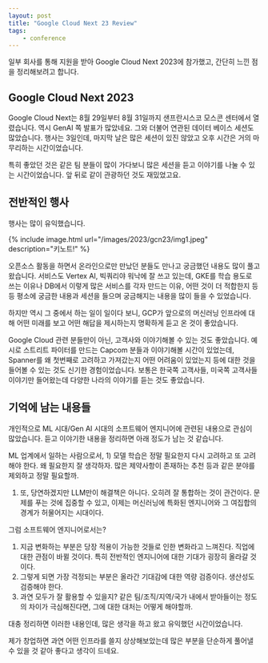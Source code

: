 ```yaml
---
layout: post
title: "Google Cloud Next 23 Review"
tags:
    - conference
---
```


일부 회사를 통해 지원을 받아 Google Cloud Next 2023에 참가했고, 간단히 느낀 점을 정리해보려고 합니다.

## Google Cloud Next 2023

Google Cloud Next는 8월 29일부터 8월 31일까지 샌프란시스코 모스콘 센터에서 열렸습니다.
역시 GenAI 쪽 발표가 많았네요. 그와 더불어 연관된 데이터 베이스 세션도 많았습니다.
행사는 3일인데, 마지막 날은 많은 세션이 있진 않았고 오후 시간은 거의 마무리하는 시간이었습니다.

특히 좋았던 것은 같은 팀 분들이 많이 가다보니 많은 세션을 듣고 이야기를 나눌 수 있는 시간이었습니다.
앞 뒤로 같이 관광하던 것도 재밌었고요.

## 전반적인 행사

행사는 많이 유익했습니다.

{% include image.html url="/images/2023/gcn23/img1.jpeg" description="키노트!" %}

오픈소스 활동을 하면서 온라인으로만 만났던 분들도 만나고 궁금했던 내용도 많이 풀고 왔습니다.
서비스도 Vertex AI, 빅쿼리야 워낙에 잘 쓰고 있는데, GKE를 학습 용도로 쓰는 이유나 DB에서 이렇게 많은 서비스를 각자 만드는 이유,
어떤 것이 더 적합한지 등등 평소에 궁금한 내용과 세션을 들으며 궁금해지는 내용을 많이 들을 수 있었습니다.

하지만 역시 그 중에서 하는 일이 일이다 보니, GCP가 앞으로의 머신러닝 인프라에 대해 어떤 미래를 보고 어떤 해답을 제시하는지 명확하게 듣고 온 것이 좋았습니다.

Google Cloud 관련 분들만이 아닌, 고객사와 이야기해볼 수 있는 것도 좋았습니다.
예시로 스트리트 파이터를 만드는 Capcom 분들과 이야기해볼 시간이 있었는데,
Spanner를 왜 첫번째로 고려하고 가져갔는지 어떤 어려움이 있었는지 등에 대한 것을 들어볼 수 있는 것도 신기한 경험이었습니다.
보통은 한국쪽 고객사들, 미국쪽 고객사들 이야기만 들어왔는데 다양한 나라의 이야기를 듣는 것도 좋았습니다.

## 기억에 남는 내용들

개인적으로 ML 시대/Gen AI 시대의 소프트웨어 엔지니어에 관련된 내용으로 관심이 많았습니다.
듣고 이야기한 내용을 정리하면 아래 정도가 남는 것 같습니다.

ML 업계에서 일하는 사람으로서, 1) 모델 학습은 정말 필요한지 다시 고려하고 또 고려해야 한다.
왜 필요한지 잘 생각하자. 많은 제약사항이 존재하는 추천 등과 같은 분야를 제외하고 정말 필요할까.
1) 또, 당연하겠지만 LLM만이 해결책은 아니다. 오히려 잘 통합하는 것이 관건이다.
문제를 푸는 것에 집중할 수 있고, 이제는 머신러닝에 특화된 엔지니어와 그 여집합의 경계가 허물어지는 시대이다.

그럼 소프트웨어 엔지니어로서는?
1) 지금 변화하는 부분은 당장 적용이 가능한 것들로 인한 변화라고 느껴진다. 직업에 대한 관점이 바뀔 것이다.
특히 전반적인 엔지니어에 대한 기대가 굉장히 올라갈 것이다.
2) 그렇게 되면 가장 걱정되는 부분은 올라간 기대감에 대한 역량 검증이다. 생산성도 검증해야 한다.
3) 과연 모두가 잘 활용할 수 있을지? 같은 팀/조직/지역/국가 내에서 받아들이는 정도의 차이가 극심해진다면, 그에 대한 대처는 어떻게 해야할까.

대충 정리하면 이러한 내용인데, 많은 생각을 하고 왔고 유익했던 시간이었습니다.

제가 창업하면 과연 어떤 인프라를 쓸지 상상해보았는데 많은 부분을 단순하게 풀어낼 수 있을 것 같아 좋다고 생각이 드네요.
